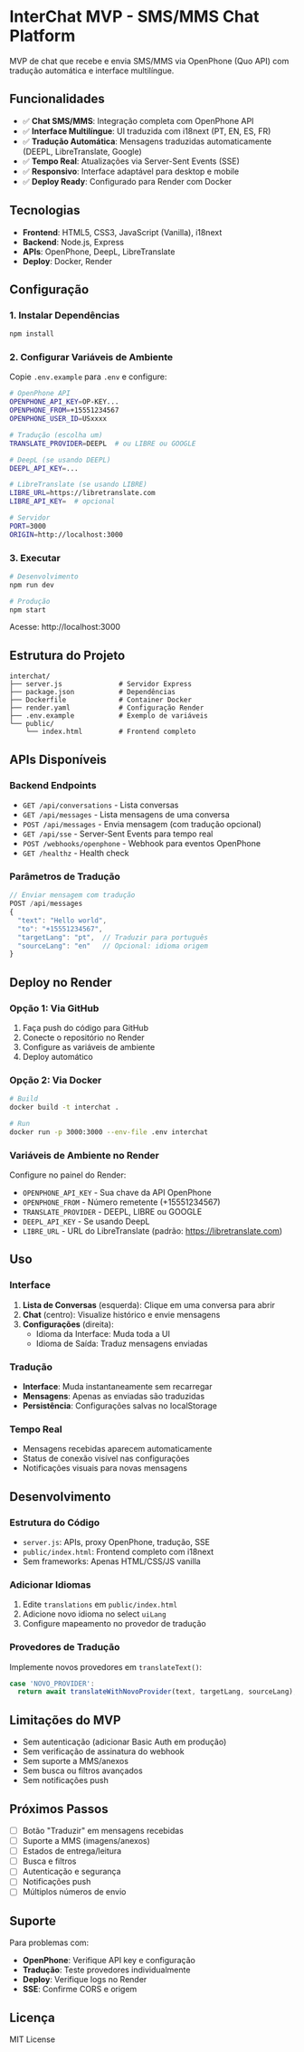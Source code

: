 # InterChat MVP - SMS/MMS Chat Platform

MVP de chat que recebe e envia SMS/MMS via OpenPhone (Quo API) com tradução automática e interface multilíngue.

## Funcionalidades

- ✅ **Chat SMS/MMS**: Integração completa com OpenPhone API
- ✅ **Interface Multilíngue**: UI traduzida com i18next (PT, EN, ES, FR)
- ✅ **Tradução Automática**: Mensagens traduzidas automaticamente (DEEPL, LibreTranslate, Google)
- ✅ **Tempo Real**: Atualizações via Server-Sent Events (SSE)
- ✅ **Responsivo**: Interface adaptável para desktop e mobile
- ✅ **Deploy Ready**: Configurado para Render com Docker

## Tecnologias

- **Frontend**: HTML5, CSS3, JavaScript (Vanilla), i18next
- **Backend**: Node.js, Express
- **APIs**: OpenPhone, DeepL, LibreTranslate
- **Deploy**: Docker, Render

## Configuração

### 1. Instalar Dependências

```bash
npm install
```

### 2. Configurar Variáveis de Ambiente

Copie `.env.example` para `.env` e configure:

```bash
# OpenPhone API
OPENPHONE_API_KEY=OP-KEY...
OPENPHONE_FROM=+15551234567
OPENPHONE_USER_ID=USxxxx

# Tradução (escolha um)
TRANSLATE_PROVIDER=DEEPL  # ou LIBRE ou GOOGLE

# DeepL (se usando DEEPL)
DEEPL_API_KEY=...

# LibreTranslate (se usando LIBRE)
LIBRE_URL=https://libretranslate.com
LIBRE_API_KEY=  # opcional

# Servidor
PORT=3000
ORIGIN=http://localhost:3000
```

### 3. Executar

```bash
# Desenvolvimento
npm run dev

# Produção
npm start
```

Acesse: http://localhost:3000

## Estrutura do Projeto

```
interchat/
├── server.js              # Servidor Express
├── package.json           # Dependências
├── Dockerfile             # Container Docker
├── render.yaml            # Configuração Render
├── .env.example           # Exemplo de variáveis
└── public/
    └── index.html         # Frontend completo
```

## APIs Disponíveis

### Backend Endpoints

- `GET /api/conversations` - Lista conversas
- `GET /api/messages` - Lista mensagens de uma conversa
- `POST /api/messages` - Envia mensagem (com tradução opcional)
- `GET /api/sse` - Server-Sent Events para tempo real
- `POST /webhooks/openphone` - Webhook para eventos OpenPhone
- `GET /healthz` - Health check

### Parâmetros de Tradução

```javascript
// Enviar mensagem com tradução
POST /api/messages
{
  "text": "Hello world",
  "to": "+15551234567",
  "targetLang": "pt",  // Traduzir para português
  "sourceLang": "en"   // Opcional: idioma origem
}
```

## Deploy no Render

### Opção 1: Via GitHub

1. Faça push do código para GitHub
2. Conecte o repositório no Render
3. Configure as variáveis de ambiente
4. Deploy automático

### Opção 2: Via Docker

```bash
# Build
docker build -t interchat .

# Run
docker run -p 3000:3000 --env-file .env interchat
```

### Variáveis de Ambiente no Render

Configure no painel do Render:

- `OPENPHONE_API_KEY` - Sua chave da API OpenPhone
- `OPENPHONE_FROM` - Número remetente (+15551234567)
- `TRANSLATE_PROVIDER` - DEEPL, LIBRE ou GOOGLE
- `DEEPL_API_KEY` - Se usando DeepL
- `LIBRE_URL` - URL do LibreTranslate (padrão: https://libretranslate.com)

## Uso

### Interface

1. **Lista de Conversas** (esquerda): Clique em uma conversa para abrir
2. **Chat** (centro): Visualize histórico e envie mensagens
3. **Configurações** (direita): 
   - Idioma da Interface: Muda toda a UI
   - Idioma de Saída: Traduz mensagens enviadas

### Tradução

- **Interface**: Muda instantaneamente sem recarregar
- **Mensagens**: Apenas as enviadas são traduzidas
- **Persistência**: Configurações salvas no localStorage

### Tempo Real

- Mensagens recebidas aparecem automaticamente
- Status de conexão visível nas configurações
- Notificações visuais para novas mensagens

## Desenvolvimento

### Estrutura do Código

- `server.js`: APIs, proxy OpenPhone, tradução, SSE
- `public/index.html`: Frontend completo com i18next
- Sem frameworks: Apenas HTML/CSS/JS vanilla

### Adicionar Idiomas

1. Edite `translations` em `public/index.html`
2. Adicione novo idioma no select `uiLang`
3. Configure mapeamento no provedor de tradução

### Provedores de Tradução

Implemente novos provedores em `translateText()`:

```javascript
case 'NOVO_PROVIDER':
  return await translateWithNovoProvider(text, targetLang, sourceLang);
```

## Limitações do MVP

- Sem autenticação (adicionar Basic Auth em produção)
- Sem verificação de assinatura do webhook
- Sem suporte a MMS/anexos
- Sem busca ou filtros avançados
- Sem notificações push

## Próximos Passos

- [ ] Botão "Traduzir" em mensagens recebidas
- [ ] Suporte a MMS (imagens/anexos)
- [ ] Estados de entrega/leitura
- [ ] Busca e filtros
- [ ] Autenticação e segurança
- [ ] Notificações push
- [ ] Múltiplos números de envio

## Suporte

Para problemas com:
- **OpenPhone**: Verifique API key e configuração
- **Tradução**: Teste provedores individualmente
- **Deploy**: Verifique logs no Render
- **SSE**: Confirme CORS e origem

## Licença

MIT License